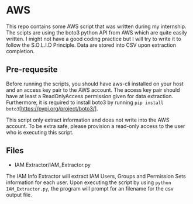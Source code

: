 # AWS
This repo contains some AWS script that was written during my internship. The scipts are using the boto3 python API from AWS which are quite easily written. I might not have a good coding practice but I will try to write it to follow the S.O.L.I.D Principle. Data are stored into CSV upon extraction completion. 

## Pre-requesite
Before running the scripts, you should have aws-cli installed on your host and an access key pair to the AWS account. 
The access key pair should have at least a ReadOnlyAccess permission given for data extraction. 
Furthermore, it is required to install boto3 by running `pip install boto3`[https://pypi.org/project/boto3/].

This script only extract information and does not write into the AWS account. To be extra safe, please provision a read-only access to the user who is executing this script.

## Files
- IAM Extractor/IAM_Extractor.py

The IAM Info Extractor will extract IAM Users, Groups and Permission Sets information for each user.
Upon executing the script by using `python IAM_Extractor.py`, the program will prompt for an filename for the csv output file.
 


